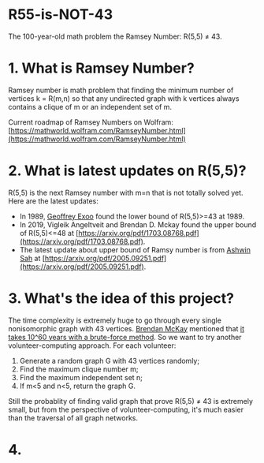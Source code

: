 # R55-is-NOT-43
The 100-year-old math problem the Ramsey Number: R(5,5) ≠ 43. 

# 1. What is Ramsey Number?

Ramsey number is math problem that finding the minimum number of vertices k = R(m,n) so that any undirected graph with k vertices always contains a clique of m or an independent set of m. 

Current roadmap of Ramsey Numbers on Wolfram: [https://mathworld.wolfram.com/RamseyNumber.html](https://mathworld.wolfram.com/RamseyNumber.html)

# 2. What is latest updates on R(5,5)?

R(5,5) is the next Ramsey number with m=n that is not totally solved yet. Here are the latest updates:

* In 1989, [Geoffrey Exoo](http://isu.indstate.edu/ge/) found the lower bound of R(5,5)>=43 at 1989. 
* In 2019, Vigleik Angeltveit and Brendan D. Mckay found the upper bound of R(5,5)<=48 at [https://arxiv.org/pdf/1703.08768.pdf](https://arxiv.org/pdf/1703.08768.pdf). 
* The latest update about upper bound of Ramsy number is from [Ashwin Sah](http://www.mit.edu/~asah/) at [https://arxiv.org/pdf/2005.09251.pdf](https://arxiv.org/pdf/2005.09251.pdf). 

# 3. What's the idea of this project? 

The time complexity is extremely huge to go through every single nonisomorphic graph with 43 vertices. [Brendan McKay](https://cs.anu.edu.au/~bdm/) mentioned that [it takes 10^60 years with a brute-force method](https://mathoverflow.net/questions/210653/algorithms-for-calculating-r5-5-and-r6-6). So we want to try another volunteer-computing approach. For each volunteer:

1. Generate a random graph G with 43 vertices randomly;
2. Find the maximum clique number m;
3. Find the maximum independent set n;
4. If m<5 and n<5, return the graph G.

Still the probablity of finding valid graph that prove R(5,5) ≠ 43 is extremely small, but from the perspective of volunteer-computing, it's much easier than the traversal of all graph networks.

# 4. 
